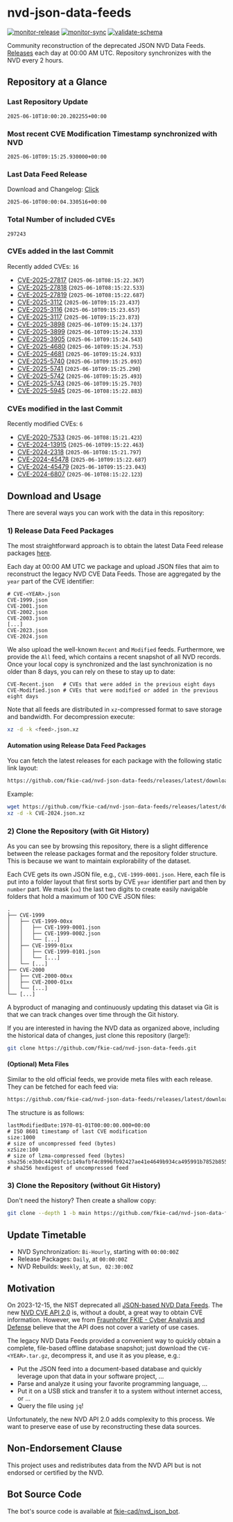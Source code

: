 # nvd-json-data-feeds

[![monitor-release](https://github.com/fkie-cad/nvd-json-data-feeds/actions/workflows/monitor_release.yml/badge.svg)](https://github.com/fkie-cad/nvd-json-data-feeds/actions/workflows/monitor_release.yml)
[![monitor-sync](https://github.com/fkie-cad/nvd-json-data-feeds/actions/workflows/monitor_sync.yml/badge.svg)](https://github.com/fkie-cad/nvd-json-data-feeds/actions/workflows/monitor_sync.yml)
[![validate-schema](https://github.com/fkie-cad/nvd-json-data-feeds/actions/workflows/validate_schema.yml/badge.svg)](https://github.com/fkie-cad/nvd-json-data-feeds/actions/workflows/validate_schema.yml)

Community reconstruction of the deprecated JSON NVD Data Feeds.
[Releases](https://github.com/fkie-cad/nvd-json-data-feeds/releases/latest) each day at 00:00 AM UTC.
Repository synchronizes with the NVD every 2 hours.

## Repository at a Glance

### Last Repository Update

```plain
2025-06-10T10:00:20.202255+00:00
```

### Most recent CVE Modification Timestamp synchronized with NVD

```plain
2025-06-10T09:15:25.930000+00:00
```

### Last Data Feed Release

Download and Changelog: [Click](https://github.com/fkie-cad/nvd-json-data-feeds/releases/latest)

```plain
2025-06-10T00:00:04.330516+00:00
```

### Total Number of included CVEs

```plain
297243
```

### CVEs added in the last Commit

Recently added CVEs: `16`

- [CVE-2025-27817](CVE-2025/CVE-2025-278xx/CVE-2025-27817.json) (`2025-06-10T08:15:22.367`)
- [CVE-2025-27818](CVE-2025/CVE-2025-278xx/CVE-2025-27818.json) (`2025-06-10T08:15:22.533`)
- [CVE-2025-27819](CVE-2025/CVE-2025-278xx/CVE-2025-27819.json) (`2025-06-10T08:15:22.687`)
- [CVE-2025-3112](CVE-2025/CVE-2025-31xx/CVE-2025-3112.json) (`2025-06-10T09:15:23.437`)
- [CVE-2025-3116](CVE-2025/CVE-2025-31xx/CVE-2025-3116.json) (`2025-06-10T09:15:23.657`)
- [CVE-2025-3117](CVE-2025/CVE-2025-31xx/CVE-2025-3117.json) (`2025-06-10T09:15:23.873`)
- [CVE-2025-3898](CVE-2025/CVE-2025-38xx/CVE-2025-3898.json) (`2025-06-10T09:15:24.137`)
- [CVE-2025-3899](CVE-2025/CVE-2025-38xx/CVE-2025-3899.json) (`2025-06-10T09:15:24.333`)
- [CVE-2025-3905](CVE-2025/CVE-2025-39xx/CVE-2025-3905.json) (`2025-06-10T09:15:24.543`)
- [CVE-2025-4680](CVE-2025/CVE-2025-46xx/CVE-2025-4680.json) (`2025-06-10T09:15:24.753`)
- [CVE-2025-4681](CVE-2025/CVE-2025-46xx/CVE-2025-4681.json) (`2025-06-10T09:15:24.933`)
- [CVE-2025-5740](CVE-2025/CVE-2025-57xx/CVE-2025-5740.json) (`2025-06-10T09:15:25.093`)
- [CVE-2025-5741](CVE-2025/CVE-2025-57xx/CVE-2025-5741.json) (`2025-06-10T09:15:25.290`)
- [CVE-2025-5742](CVE-2025/CVE-2025-57xx/CVE-2025-5742.json) (`2025-06-10T09:15:25.493`)
- [CVE-2025-5743](CVE-2025/CVE-2025-57xx/CVE-2025-5743.json) (`2025-06-10T09:15:25.703`)
- [CVE-2025-5945](CVE-2025/CVE-2025-59xx/CVE-2025-5945.json) (`2025-06-10T08:15:22.883`)


### CVEs modified in the last Commit

Recently modified CVEs: `6`

- [CVE-2020-7533](CVE-2020/CVE-2020-75xx/CVE-2020-7533.json) (`2025-06-10T08:15:21.423`)
- [CVE-2024-13915](CVE-2024/CVE-2024-139xx/CVE-2024-13915.json) (`2025-06-10T09:15:22.463`)
- [CVE-2024-2318](CVE-2024/CVE-2024-23xx/CVE-2024-2318.json) (`2025-06-10T08:15:21.797`)
- [CVE-2024-45478](CVE-2024/CVE-2024-454xx/CVE-2024-45478.json) (`2025-06-10T09:15:22.687`)
- [CVE-2024-45479](CVE-2024/CVE-2024-454xx/CVE-2024-45479.json) (`2025-06-10T09:15:23.043`)
- [CVE-2024-6807](CVE-2024/CVE-2024-68xx/CVE-2024-6807.json) (`2025-06-10T08:15:22.123`)


## Download and Usage

There are several ways you can work with the data in this repository:

### 1) Release Data Feed Packages

The most straightforward approach is to obtain the latest Data Feed release packages [here](https://github.com/fkie-cad/nvd-json-data-feeds/releases/latest).

Each day at 00:00 AM UTC we package and upload JSON files that aim to reconstruct the legacy NVD CVE Data Feeds.
Those are aggregated by the `year` part of the CVE identifier:

```
# CVE-<YEAR>.json
CVE-1999.json
CVE-2001.json
CVE-2002.json
CVE-2003.json
[...]
CVE-2023.json
CVE-2024.json
```

We also upload the well-known `Recent` and `Modified` feeds.
Furthermore, we provide the `All` feed, which contains a recent snapshot of all NVD records.
Once your local copy is synchronized and the last synchronization is no older than 8 days, you can rely on these to stay up to date:

```plain
CVE-Recent.json   # CVEs that were added in the previous eight days
CVE-Modified.json # CVEs that were modified or added in the previous eight days
```

Note that all feeds are distributed in `xz`-compressed format to save storage and bandwidth.
For decompression execute:

```sh
xz -d -k <feed>.json.xz
```

#### Automation using Release Data Feed Packages

You can fetch the latest releases for each package with the following static link layout:

```sh
https://github.com/fkie-cad/nvd-json-data-feeds/releases/latest/download/CVE-<YEAR>.json.xz
```

Example:

```sh
wget https://github.com/fkie-cad/nvd-json-data-feeds/releases/latest/download/CVE-2024.json.xz
xz -d -k CVE-2024.json.xz
```

### 2) Clone the Repository (with Git History)

As you can see by browsing this repository, there is a slight difference between the release packages format and the repository folder structure.
This is because we want to maintain explorability of the dataset.

Each CVE gets its own JSON file, e.g., `CVE-1999-0001.json`.
Here, each file is put into a folder layout that first sorts by CVE `year` identifier part and then by `number` part.
We mask (`xx`) the last two digits to create easily navigable folders that hold a maximum of 100 CVE JSON files:

```plain
.
├── CVE-1999
│   ├── CVE-1999-00xx
│   │   ├── CVE-1999-0001.json
│   │   ├── CVE-1999-0002.json
│   │   └── [...]
│   ├── CVE-1999-01xx
│   │   ├── CVE-1999-0101.json
│   │   └── [...]
│   └── [...]
├── CVE-2000
│   ├── CVE-2000-00xx
│   ├── CVE-2000-01xx
│   └── [...]
└── [...]
```

A byproduct of managing and continuously updating this dataset via Git is that we can track changes over time through the Git history.

If you are interested in having the NVD data as organized above, including the historical data of changes, just clone this repository (large!):

```sh
git clone https://github.com/fkie-cad/nvd-json-data-feeds.git
```

#### (Optional) Meta Files

Similar to the old official feeds, we provide meta files with each release. They can be fetched for each feed via:

```sh
https://github.com/fkie-cad/nvd-json-data-feeds/releases/latest/download/CVE-<YEAR>.meta
```

The structure is as follows:

```plain
lastModifiedDate:1970-01-01T00:00:00.000+00:00                          # ISO 8601 timestamp of last CVE modification
size:1000                                                               # size of uncompressed feed (bytes)
xzSize:100                                                              # size of lzma-compressed feed (bytes)
sha256:e3b0c44298fc1c149afbf4c8996fb92427ae41e4649b934ca495991b7852b855 # sha256 hexdigest of uncompressed feed
```

### 3) Clone the Repository (without Git History)

Don't need the history? Then create a shallow copy:

```sh
git clone --depth 1 -b main https://github.com/fkie-cad/nvd-json-data-feeds.git
```


## Update Timetable

* NVD Synchronization: `Bi-Hourly`, starting with `00:00:00Z`
* Release Packages: `Daily`, at `00:00:00Z`
* NVD Rebuilds: `Weekly`, at `Sun, 02:30:00Z`


## Motivation

On 2023-12-15, the NIST deprecated all [JSON-based NVD Data Feeds](https://nvd.nist.gov/vuln/data-feeds#divRetirementBanner-1).
The new [NVD CVE API 2.0](https://nvd.nist.gov/developers/vulnerabilities) is, without a doubt, a great way to obtain CVE information.
However, we from [Fraunhofer FKIE - Cyber Analysis and Defense](https://www.fkie.fraunhofer.de/en/departments/cad.html) believe that the API does not cover a variety of use cases.

The legacy NVD Data Feeds provided a convenient way to quickly obtain a complete, file-based offline database snapshot; just download the `CVE-<YEAR>.tar.gz`, decompress it, and use it as you please, e.g.:

- Put the JSON feed into a document-based database and quickly leverage upon that data in your software project, ...
- Parse and analyze it using your favorite programming language, ...
- Put it on a USB stick and transfer it to a system without internet access, or ...
- Query the file using `jq`!

Unfortunately, the new NVD API 2.0 adds complexity to this process.
We want to preserve ease of use by reconstructing these data sources.

## Non-Endorsement Clause

This project uses and redistributes data from the NVD API but is not endorsed or certified by the NVD.

## Bot Source Code

The bot's source code is available at [fkie-cad/nvd\_json\_bot](https://github.com/fkie-cad/nvd_json_bot).